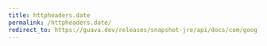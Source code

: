 ```yaml
---
title: httpheaders.date
permalink: /httpheaders.date/
redirect_to: https://guava.dev/releases/snapshot-jre/api/docs/com/google/common/net/HttpHeaders.html#DATE
---
```

